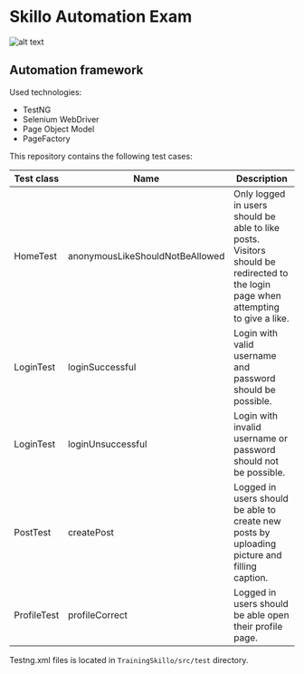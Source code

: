 # Skillo Automation Exam
![alt text](https://www.skillo-bg.com/images/logo/logo.png)

## Automation framework

Used technologies:
* TestNG
* Selenium WebDriver
* Page Object Model
* PageFactory 

This repository contains the following test cases:

| Test class | Name | Description |
| ------ | ------ | ------ |
| HomeTest | anonymousLikeShouldNotBeAllowed | Only logged in users should be able to like posts. Visitors should be redirected to the login page when attempting to give a like. |
| LoginTest | loginSuccessful | Login with valid username and password should be possible. |
| LoginTest | loginUnsuccessful | Login with invalid username or password should not be possible. |
| PostTest | createPost | Logged in users should be able to create new posts by uploading picture and filling caption. |
| ProfileTest | profileCorrect | Logged in users should be able open their profile page. |

Testng.xml files is located in `TrainingSkillo/src/test` directory.